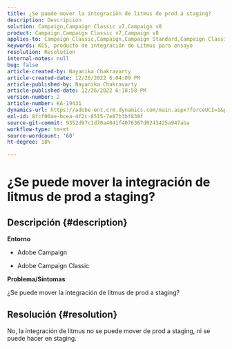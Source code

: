 ```yaml
---
title: ¿Se puede mover la integración de litmus de prod a staging?
description: Descripción
solution: Campaign,Campaign Classic v7,Campaign v8
product: Campaign,Campaign Classic v7,Campaign v8
applies-to: Campaign Classic,Campaign,Campaign Standard,Campaign Classic v7,Campaign v8
keywords: KCS, producto de integración de Litmus para ensayo
resolution: Resolution
internal-notes: null
bug: false
article-created-by: Nayanika Chakravarty
article-created-date: 12/26/2022 6:04:09 PM
article-published-by: Nayanika Chakravarty
article-published-date: 12/26/2022 6:18:58 PM
version-number: 2
article-number: KA-19431
dynamics-url: https://adobe-ent.crm.dynamics.com/main.aspx?forceUCI=1&pagetype=entityrecord&etn=knowledgearticle&id=5cfaefac-4785-ed11-81ac-6045bd006b4b
exl-id: 8fcf00ae-bcea-4f2c-8515-7e87b3bf830f
source-git-commit: 9352d97c1d70a4041f4076367d0243425a947aba
workflow-type: tm+mt
source-wordcount: '60'
ht-degree: 18%

---
```


# ¿Se puede mover la integración de litmus de prod a staging?

## Descripción {#description}


<b>Entorno</b>

- Adobe Campaign

- Adobe Campaign Classic

<b>Problema/Síntomas</b>

¿Se puede mover la integración de litmus de prod a staging?


## Resolución {#resolution}


No, la integración de litmus no se puede mover de prod a staging, ni se puede hacer en staging.
